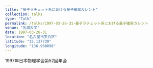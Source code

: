 ```yaml
---
title: "量子ラチェット系における量子確率カレント"
collection: talks
type: "Talk"
permalink: /talks/1997-03-28-31-量子ラチェット系における量子確率カレント
venue: "名城大学"
date: 1997-03-28-31
location: "名古屋市天白区"
latitude: "35.137739"
longitude: "136.968098"
---
```


1997年日本物理学会第52回年会
